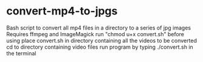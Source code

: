 # convert-mp4-to-jpgs
Bash script to convert all mp4 files in a directory to a series of jpg images
Requires ffmpeg and ImageMagick
run "chmod u+x convert.sh" before using
place convert.sh in directory containing all the videos to be converted
cd to directory containing video files
run program by typing ./convert.sh in the terminal
